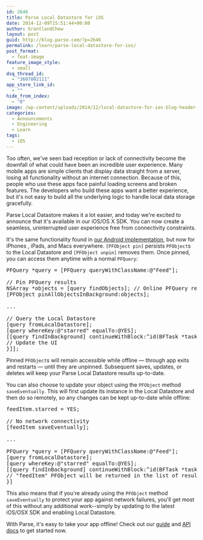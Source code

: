 ```yaml
---
id: 2646
title: Parse Local Datastore for iOS
date: 2014-12-09T15:51:44+00:00
author: GrantlandChew
layout: post
guid: http://blog.parse.com/?p=2646
permalink: /learn/parse-local-datastore-for-ios/
post_format:
  - feat-image
feature_image_style:
  - small
dsq_thread_id:
  - "3607802111"
app_store_link_id:
  - ""
hide_from_index:
  - "0"
image: /wp-content/uploads/2014/12/local-datastore-for-ios-blog-header-1024x417.jpg
categories:
  - Announcements
  - Engineering
  - Learn
tags:
  - iOS
---
```

Too often, we've seen bad reception or lack of connectivity become the downfall of what could have been an incredible user experience. Many mobile apps are simple clients that display data straight from a server, losing all functionality without an internet connection. Because of this, people who use these apps face painful loading screens and broken features. The developers who build these apps want a better experience, but it's not easy to build all the underlying logic to handle local data storage gracefully.

Parse Local Datastore makes it a lot easier, and today we're excited to announce that it's available in our iOS/OS X SDK. You can now create a seamless, uninterrupted user experience free from connectivity constraints.

It's the same functionality found in [our Android implementation](http://blog.parse.com/2014/04/30/take-your-app-offline-with-parse-local-datastore/), but now for iPhones , iPads, and Macs everywhere. `[PFObject pin]` persists `PFObject`s to the Local Datastore and `[PFObject unpin]` removes them. Once pinned, you can access them anytime with a normal `PFQuery`:

<pre class="EnlighterJSRAW" data-enlighter-language="csharp">PFQuery *query = [PFQuery queryWithClassName:@"Feed"];

// Pin PFQuery results
NSArray *objects = [query findObjects]; // Online PFQuery results
[PFObject pinAllObjectsInBackground:objects];

...

// Query the Local Datastore
[query fromLocalDatastore];
[query whereKey:@"starred" equalTo:@YES];
[[query findInBackground] continueWithBlock:^id(BFTask *task) {
// Update the UI
}]];</pre>

Pinned `PFObject`s will remain accessible while offline — through app exits and restarts — until they are unpinned. Subsequent saves, updates, or deletes will keep your Parse Local Datastore results up-to-date.

You can also choose to update your object using the `PFObject` method `saveEventually`. This will first update its instance in the Local Datastore and then do so remotely, so any changes can be kept up-to-date while offline:

<pre class="EnlighterJSRAW" data-enlighter-language="csharp">feedItem.starred = YES;

// No network connectivity
[feedItem saveEventually];

...

PFQuery *query = [PFQuery queryWithClassName:@"Feed"];
[query fromLocalDatastore];
[query whereKey:@"starred" equalTo:@YES];
[[query findInBackground] continueWithBlock:^id(BFTask *task) {
// "feedItem" PFObject will be returned in the list of results
}]</pre>

This also means that if you're already using the `PFObject` method `saveEventually` to protect your app against network failures, you'll get most of this without any additional work--simply by updating to the latest iOS/OSX SDK and enabling Local Datastore.

With Parse, it's easy to take your app offline! Check out our [guide](https://parse.com/docs/ios_guide#localdatastore) and [API docs](https://parse.com/docs/ios/api/) to get started now.
